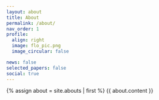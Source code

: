 ```yaml
---
layout: about
title: About
permalink: /about/
nav_order: 1
profile:
  align: right
  image: flo_pic.png
  image_circular: false

news: false
selected_papers: false
social: true
---
```

{% assign about = site.abouts | first %}
{{ about.content }}
